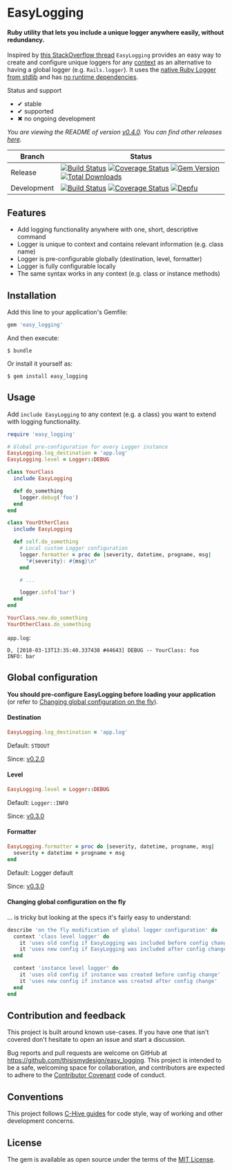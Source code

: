 # EasyLogging

#### Ruby utility that lets you include a unique logger anywhere easily, without redundancy.

Inspired by [this StackOverflow thread](https://stackoverflow.com/questions/917566/ruby-share-logger-instance-among-module-classes/44348303) `EasyLogging` provides an easy way to create and configure unique loggers for any [context](https://ruby-doc.org/stdlib/libdoc/rdoc/rdoc/RDoc/Context.html) as an alternative to having a global logger (e.g. `Rails.logger`). It uses the [native Ruby Logger from stdlib](http://ruby-doc.org/stdlib/libdoc/logger/rdoc/Logger.html) and has [no runtime dependencies](easy_logging.gemspec).

Status and support

- &#x2714; stable
- &#x2714; supported
- &#x2716; no ongoing development

<!--- Version informartion -->
*You are viewing the README of version [v0.4.0](https://github.com/thisismydesign/easy_logging/releases/tag/v0.4.0). You can find other releases [here](https://github.com/thisismydesign/easy_logging/releases).*
<!--- Version informartion end -->

| Branch | Status |
| ------ | ------ |
| Release | [![Build Status](https://travis-ci.org/thisismydesign/easy_logging.svg?branch=release)](https://travis-ci.org/thisismydesign/easy_logging)   [![Coverage Status](https://coveralls.io/repos/github/thisismydesign/easy_logging/badge.svg?branch=release)](https://coveralls.io/github/thisismydesign/easy_logging?branch=release)   [![Gem Version](https://badge.fury.io/rb/easy_logging.svg)](https://badge.fury.io/rb/easy_logging)   [![Total Downloads](http://ruby-gem-downloads-badge.herokuapp.com/easy_logging?type=total)](https://rubygems.org/gems/easy_logging) |
| Development | [![Build Status](https://travis-ci.org/thisismydesign/easy_logging.svg?branch=master)](https://travis-ci.org/thisismydesign/easy_logging)   [![Coverage Status](https://coveralls.io/repos/github/thisismydesign/easy_logging/badge.svg?branch=master)](https://coveralls.io/github/thisismydesign/easy_logging?branch=master)   [![Depfu](https://badges.depfu.com/badges/dd38e32dcfb6454086088482b945692a/count.svg)](https://depfu.com/github/thisismydesign/easy_logging) |

## Features

- Add logging functionality anywhere with one, short, descriptive command
- Logger is unique to context and contains relevant information (e.g. class name)
- Logger is pre-configurable globally (destination, level, formatter)
- Logger is fully configurable locally
- The same syntax works in any context (e.g. class or instance methods)

## Installation

Add this line to your application's Gemfile:

```ruby
gem 'easy_logging'
```

And then execute:

    $ bundle

Or install it yourself as:

    $ gem install easy_logging

## Usage

Add `include EasyLogging` to any context (e.g. a class) you want to extend with logging functionality.

```ruby
require 'easy_logging'

# Global pre-configuration for every Logger instance
EasyLogging.log_destination = 'app.log'
EasyLogging.level = Logger::DEBUG

class YourClass
  include EasyLogging

  def do_something
    logger.debug('foo')
  end
end

class YourOtherClass
  include EasyLogging

  def self.do_something
    # Local custom Logger configuration
    logger.formatter = proc do |severity, datetime, progname, msg|
      "#{severity}: #{msg}\n"
    end

    # ...

    logger.info('bar')
  end
end

YourClass.new.do_something
YourOtherClass.do_something
```

`app.log`:
```
D, [2018-03-13T13:35:40.337438 #44643] DEBUG -- YourClass: foo
INFO: bar
```

## Global configuration

**You should pre-configure EasyLogging before loading your application** (or refer to [Changing global configuration on the fly](#changing-global-configuration-on-the-fly)).

#### Destination

```ruby
EasyLogging.log_destination = 'app.log'
```

Default: `STDOUT`

Since: [v0.2.0](https://github.com/thisismydesign/easy_logging/releases/tag/v0.2.0)

#### Level

```ruby
EasyLogging.level = Logger::DEBUG
```

Default: `Logger::INFO`

Since: [v0.3.0](https://github.com/thisismydesign/easy_logging/releases/tag/v0.3.0)

#### Formatter

```ruby
EasyLogging.formatter = proc do |severity, datetime, progname, msg|
  severity + datetime + progname + msg
end
```

Default: Logger default

Since: [v0.3.0](https://github.com/thisismydesign/easy_logging/releases/tag/v0.3.0)

#### Changing global configuration on the fly

... is tricky but looking at the specs it's fairly easy to understand:

```ruby
describe 'on the fly modification of global logger configuration' do
  context 'class level logger' do
    it 'uses old config if EasyLogging was included before config change'
    it 'uses new config if EasyLogging was included after config change'
  end

  context 'instance level logger' do
    it 'uses old config if instance was created before config change'
    it 'uses new config if instance was created after config change'
  end
end
```

## Contribution and feedback

This project is built around known use-cases. If you have one that isn't covered don't hesitate to open an issue and start a discussion.

Bug reports and pull requests are welcome on GitHub at https://github.com/thisismydesign/easy_logging. This project is intended to be a safe, welcoming space for collaboration, and contributors are expected to adhere to the [Contributor Covenant](http://contributor-covenant.org) code of conduct.

## Conventions

This project follows [C-Hive guides](https://github.com/c-hive/guides) for code style, way of working and other development concerns.

## License

The gem is available as open source under the terms of the [MIT License](http://opensource.org/licenses/MIT).
